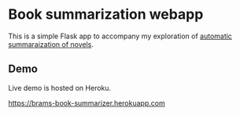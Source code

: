 # Book summarization webapp

This is a simple Flask app to accompany my exploration of [automatic summaraization of novels](https://github.com/brmdv/usecase-summarization).

## Demo
Live demo is hosted on Heroku. 

<https://brams-book-summarizer.herokuapp.com>


